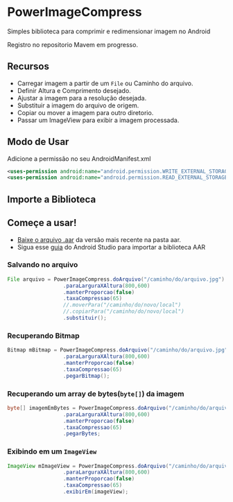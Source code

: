 # PowerImageCompress
Simples biblioteca para comprimir e redimensionar imagem no Android

Registro no repositorio Mavem em progresso.

## Recursos

  - Carregar imagem a partir de um `File` ou Caminho do arquivo.
  - Definir Altura e Comprimento desejado.
  - Ajustar a imagem para a resolução desejada.
  - Substituir a imagem do arquivo de origem.
  - Copiar ou mover a imagem para outro diretorio.
  - Passar um ImageView para exibir a imagem processada.
  
## Modo de Usar

Adicione a permissão no seu AndroidManifest.xml
```xml
<uses-permission android:name="android.permission.WRITE_EXTERNAL_STORAGE" />
<uses-permission android:name="android.permission.READ_EXTERNAL_STORAGE" />
```

## Importe a Biblioteca

## Começe a usar!

- [Baixe o arquivo .aar] da versão mais recente na pasta aar.
- Sigua esse [guia] do Android Studio para importar a biblioteca AAR

### Salvando no arquivo
```java
File arquivo = PowerImageCompress.doArquivo("/caminho/do/arquivo.jpg")
                  .paraLarguraXAltura(800,600)
                  .manterProporcao(false)
                  .taxaCompressao(65)
                  //.moverPara("/caminho/do/novo/local")
                  //.copiarPara("/caminho/do/novo/local")
                  .substituir();
```

### Recuperando Bitmap

```java
Bitmap mBitmap = PowerImageCompress.doArquivo("/caminho/do/arquivo.jpg")
                  .paraLarguraXAltura(800,600)
                  .manterProporcao(false)
                  .taxaCompressao(65)
                  .pegarBitmap();
```

### Recuperando um array de bytes(`byte[]`) da imagem

```java
byte[] imagemEmBytes = PowerImageCompress.doArquivo("/caminho/do/arquivo.jpg")
                  .paraLarguraXAltura(800,600)
                  .manterProporcao(false)
                  .taxaCompressao(65)
                  .pegarBytes;
```

### Exibindo em um `ImageView`

```java
ImageView mImageView = PowerImageCompress.doArquivo("/caminho/do/arquivo.jpg")
                  .paraLarguraXAltura(800,600)
                  .manterProporcao(false)
                  .taxaCompressao(65)
                  .exibirEm(imageView);
```
[Baixe o arquivo .aar]: https://github.com/marcusedu/PowerImageCompress/tree/master/aar/br/com/powerapps/powerimagecompress
[guia]: https://developer.android.com/studio/projects/android-library.html?hl=pt-br#AddDependency
